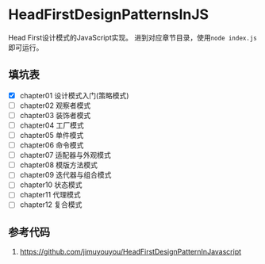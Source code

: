 # HeadFirstDesignPatternsInJS
Head First设计模式的JavaScript实现。
进到对应章节目录，使用`node index.js`即可运行。

## 填坑表
- [x] chapter01 设计模式入门(策略模式)
- [ ] chapter02 观察者模式
- [ ] chapter03 装饰者模式
- [ ] chapter04 工厂模式
- [ ] chapter05 单件模式
- [ ] chapter06 命令模式
- [ ] chapter07 适配器与外观模式
- [ ] chapter08 模版方法模式
- [ ] chapter09 迭代器与组合模式
- [ ] chapter10 状态模式
- [ ] chapter11 代理模式
- [ ] chapter12 复合模式

## 参考代码
1. https://github.com/jimuyouyou/HeadFirstDesignPatternInJavascript
